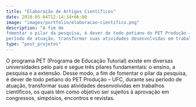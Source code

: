 ```yaml
---
title: "Elaboração de Artigos Científicos"
date: 2018-05-04T12:14:34+06:00
image: "images/portfolio/elaboracao-cientifico.png"
description: "A fim de
fomentar o pilar da pesquisa, é dever de todo petiano do PET Produção – UFC, durante seu
período de atuação, transformar suas atividades desenvolvidas em trabalhos científicos"
type: "post_projetos"
--- 
```


O programa PET (Programa de Educação Tutorial) existe em diversas universidades pelo país
e segue três pilares fundamentais: o ensino, a pesquisa e a extensão. Desse modo, a fim de
fomentar o pilar da pesquisa, é dever de todo petiano do PET Produção – UFC, durante seu
período de atuação, transformar suas atividades desenvolvidas em trabalhos científicos, os
quais têm como objetivo ser sujeitos à aprovação em congressos, simpósios, encontros e
revistas.






